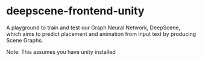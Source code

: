 # deepscene-frontend-unity

A playground to train and test our Graph Neural Network, DeepScene, which aims to predict placement and animation from input text by producing Scene Graphs.

Note: This assumes you have unity installed
